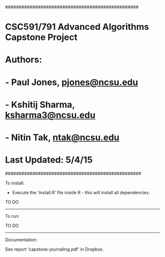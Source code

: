 #################################################
# CSC591/791 Advanced Algorithms Capstone Project
# Authors:
# - Paul Jones, pjones@ncsu.edu
# - Kshitij Sharma, ksharma3@ncsu.edu 
# - Nitin Tak, ntak@ncsu.edu
# Last Updated: 5/4/15
##################################################

To install:

* Execute the 'install.R' file inside R - this will install all dependencies. 

TO DO

--------------------------------------------------

To run:

TO DO

--------------------------------------------------

Documentation:

See report 'capstone-journaling.pdf' in Dropbox. 

